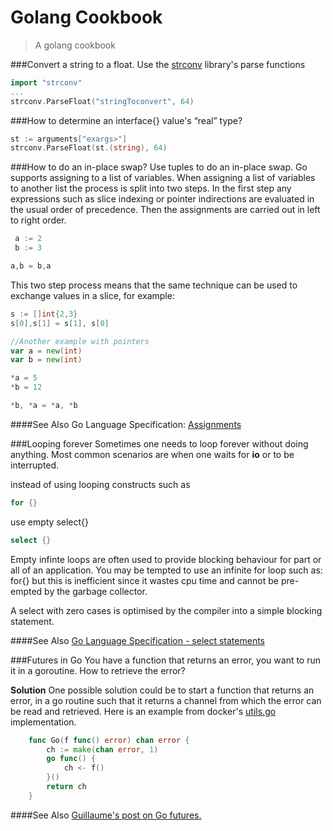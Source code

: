 Golang Cookbook
===============
> A golang cookbook 

###Convert a string to a float.
Use the [strconv](http://golang.org/pkg/strconv/#ParseFloat) library's parse functions
```go
import "strconv"
...
strconv.ParseFloat("stringToconvert", 64)
```
###How to determine an interface{} value's “real” type?
```go
st := arguments["exargs>"]
strconv.ParseFloat(st.(string), 64)
```

###How to do an in-place swap?
Use tuples to do an in-place swap. Go supports assigning to a list of variables. When assigning a list of variables to another list the process is split into two steps. In the first step any expressions such as slice indexing or pointer indirections are evaluated in the usual order of precedence. Then the assignments are carried out in left to right order.

```go
 a := 2
 b := 3

a,b = b,a
```
This two step process means that the same technique can be used to exchange values in a slice, for example:
```go
s := []int{2,3}
s[0],s[1] = s[1], s[0]

//Another example with pointers
var a = new(int)
var b = new(int)

*a = 5
*b = 12

*b, *a = *a, *b
```
####See Also
Go Language Specification: [Assignments](http://golang.org/ref/spec#Assignments)

###Looping forever
Sometimes one needs to loop forever without doing anything. Most common scenarios are when one waits for **io** or to be interrupted.

instead of using looping constructs such as 
```go
for {}
```
use empty select{}
```go
select {}
```
Empty infinte loops are often used to provide blocking behaviour for part or all of an application. You may be tempted to use an infinite for loop such as: for{} but this is inefficient since it wastes cpu time and cannot be pre-empted by the garbage collector. 

A select with zero cases is optimised by the compiler into a simple blocking statement.

####See Also
[Go Language Specification - select statements](http://golang.org/ref/spec#Select_statements)

###Futures in Go
You have a function that returns an error, you want to run it in a goroutine. How to retrieve the error?

**Solution**
One possible solution could be to start a function that returns an error, in a go routine such that it returns a channel from which the error can be read and retrieved. Here is an example from docker's [utils.go](https://github.com/docker/docker/blob/66c8f87e89ba0dd824cf640a159210fbbb8019ec/utils/utils.go#L40) implementation.
```go
	func Go(f func() error) chan error {
		ch := make(chan error, 1)
		go func() {
			ch <- f()
		}()
		return ch
	}
```
####See Also
[Guillaume's post on Go futures.](http://blog.charmes.net/search/label/Golang)
